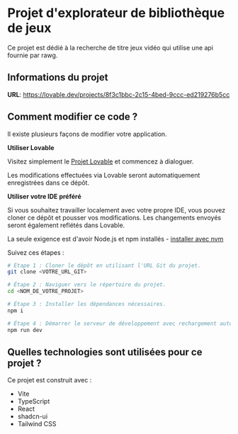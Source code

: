 
# Projet d'explorateur de bibliothèque de jeux

Ce projet est dédié à la recherche de titre jeux vidéo qui utilise une api fournie par rawg.

## Informations du projet

**URL**: https://lovable.dev/projects/8f3c1bbc-2c15-4bed-9ccc-ed219276b5cc

## Comment modifier ce code ?

Il existe plusieurs façons de modifier votre application.

**Utiliser Lovable**

Visitez simplement le [Projet Lovable](https://lovable.dev/projects/8f3c1bbc-2c15-4bed-9ccc-ed219276b5cc) et commencez à dialoguer.

Les modifications effectuées via Lovable seront automatiquement enregistrées dans ce dépôt.

**Utiliser votre IDE préféré**

Si vous souhaitez travailler localement avec votre propre IDE, vous pouvez cloner ce dépôt et pousser vos modifications. Les changements envoyés seront également reflétés dans Lovable.

La seule exigence est d'avoir Node.js et npm installés - [installer avec nvm](https://github.com/nvm-sh/nvm#installing-and-updating)

Suivez ces étapes :

```sh
# Étape 1 : Cloner le dépôt en utilisant l'URL Git du projet.
git clone <VOTRE_URL_GIT>

# Étape 2 : Naviguer vers le répertoire du projet.
cd <NOM_DE_VOTRE_PROJET>

# Étape 3 : Installer les dépendances nécessaires.
npm i

# Étape 4 : Démarrer le serveur de développement avec rechargement automatique et un aperçu instantané.
npm run dev
```

## Quelles technologies sont utilisées pour ce projet ?

Ce projet est construit avec :

- Vite
- TypeScript
- React
- shadcn-ui
- Tailwind CSS
